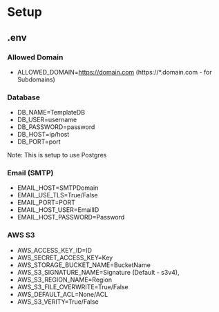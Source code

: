 # Setup
## .env

### Allowed Domain
- ALLOWED_DOMAIN=https://domain.com (https://*.domain.com - for Subdomains)

### Database
- DB_NAME=TemplateDB
- DB_USER=username
- DB_PASSWORD=password
- DB_HOST=ip/host
- DB_PORT=port

Note: This is setup to use Postgres

### Email (SMTP)
- EMAIL_HOST=SMTPDomain
- EMAIL_USE_TLS=True/False
- EMAIL_PORT=PORT
- EMAIL_HOST_USER=EmailID
- EMAIL_HOST_PASSWORD=Password

### AWS S3
- AWS_ACCESS_KEY_ID=ID
- AWS_SECRET_ACCESS_KEY=Key
- AWS_STORAGE_BUCKET_NAME=BucketName
- AWS_S3_SIGNATURE_NAME=Signature (Default - s3v4),
- AWS_S3_REGION_NAME=Region
- AWS_S3_FILE_OVERWRITE=True/False
- AWS_DEFAULT_ACL=None/ACL
- AWS_S3_VERITY=True/False
